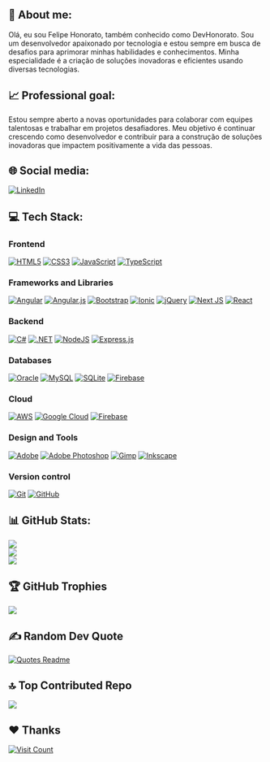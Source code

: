 ## 👋 About me:

Olá, eu sou Felipe Honorato, também conhecido como DevHonorato. 
Sou um desenvolvedor apaixonado por tecnologia e estou sempre em busca de desafios para aprimorar minhas habilidades e conhecimentos. Minha especialidade é a criação de soluções inovadoras e eficientes usando diversas tecnologias.

## 📈 Professional goal:

Estou sempre aberto a novas oportunidades para colaborar com equipes talentosas e trabalhar em projetos desafiadores. Meu objetivo é continuar crescendo como desenvolvedor e contribuir para a construção de soluções inovadoras que impactem positivamente a vida das pessoas.

## 🌐 Social media:

[![LinkedIn](https://img.shields.io/badge/LinkedIn-%230077B5.svg?logo=linkedin&logoColor=white)](https://linkedin.com/in/felipe-honorato-dev/) 

## 💻 Tech Stack:

### Frontend
[![HTML5](https://img.shields.io/badge/html5-%23E34F26.svg?style=for-the-badge&logo=html5&logoColor=white)](https://github.com/devhonorato) [![CSS3](https://img.shields.io/badge/css3-%231572B6.svg?style=for-the-badge&logo=css3&logoColor=white)](https://github.com/devhonorato) [![JavaScript](https://img.shields.io/badge/javascript-%23323330.svg?style=for-the-badge&logo=javascript&logoColor=%23F7DF1E)](https://github.com/devhonorato) [![TypeScript](https://img.shields.io/badge/typescript-%233178C6.svg?style=for-the-badge&logo=typescript&logoColor=white)](https://github.com/devhonorato)

### Frameworks and Libraries
[![Angular](https://img.shields.io/badge/angular-%23DD0031.svg?style=for-the-badge&logo=angular&logoColor=white)](https://github.com/devhonorato) [![Angular.js](https://img.shields.io/badge/angular.js-%23E23237.svg?style=for-the-badge&logo=angularjs&logoColor=white)](https://github.com/devhonorato) [![Bootstrap](https://img.shields.io/badge/bootstrap-%238511FA.svg?style=for-the-badge&logo=bootstrap&logoColor=white)](https://github.com/devhonorato) [![Ionic](https://img.shields.io/badge/Ionic-%233880FF.svg?style=for-the-badge&logo=Ionic&logoColor=white)](https://github.com/devhonorato) [![jQuery](https://img.shields.io/badge/jquery-%230769AD.svg?style=for-the-badge&logo=jquery&logoColor=white)](https://github.com/devhonorato) [![Next JS](https://img.shields.io/badge/Next-black?style=for-the-badge&logo=next.js&logoColor=white)](https://github.com/devhonorato) [![React](https://img.shields.io/badge/react-%2320232a.svg?style=for-the-badge&logo=react&logoColor=%2361DAFB)](https://github.com/devhonorato)

### Backend
[![C#](https://img.shields.io/badge/c%23-%23239120.svg?style=for-the-badge&logo=csharp&logoColor=white)](https://github.com/devhonorato) [![.NET](https://img.shields.io/badge/.NET-5C2D91?style=for-the-badge&logo=.net&logoColor=white)](https://github.com/devhonorato) [![NodeJS](https://img.shields.io/badge/node.js-6DA55F?style=for-the-badge&logo=node.js&logoColor=white)](https://github.com/devhonorato) [![Express.js](https://img.shields.io/badge/express.js-%23404d59.svg?style=for-the-badge&logo=express&logoColor=%2361DAFB)](https://github.com/devhonorato)

### Databases
[![Oracle](https://img.shields.io/badge/Oracle-F80000?style=for-the-badge&logo=oracle&logoColor=white)](https://github.com/devhonorato) [![MySQL](https://img.shields.io/badge/mysql-4479A1.svg?style=for-the-badge&logo=mysql&logoColor=white)](https://github.com/devhonorato) [![SQLite](https://img.shields.io/badge/sqlite-%2307405e.svg?style=for-the-badge&logo=sqlite&logoColor=white)](https://github.com/devhonorato) [![Firebase](https://img.shields.io/badge/firebase-a08021?style=for-the-badge&logo=firebase&logoColor=ffcd34)](https://github.com/devhonorato)

### Cloud
[![AWS](https://img.shields.io/badge/AWS-%23FF9900.svg?style=for-the-badge&logo=amazon-aws&logoColor=white)](https://github.com/devhonorato) [![Google Cloud](https://img.shields.io/badge/GoogleCloud-%234285F4.svg?style=for-the-badge&logo=google-cloud&logoColor=white)](https://github.com/devhonorato) [![Firebase](https://img.shields.io/badge/firebase-%23039BE5.svg?style=for-the-badge&logo=firebase)](https://github.com/devhonorato) 

### Design and Tools
[![Adobe](https://img.shields.io/badge/adobe-%23FF0000.svg?style=for-the-badge&logo=adobe&logoColor=white)](https://github.com/devhonorato) [![Adobe Photoshop](https://img.shields.io/badge/adobe%20photoshop-%2331A8FF.svg?style=for-the-badge&logo=adobe%20photoshop&logoColor=white)](https://github.com/devhonorato) [![Gimp](https://img.shields.io/badge/Gimp-657D8B?style=for-the-badge&logo=gimp&logoColor=FFFFFF)](https://github.com/devhonorato) [![Inkscape](https://img.shields.io/badge/Inkscape-e0e0e0?style=for-the-badge&logo=inkscape&logoColor=080A13)](https://github.com/devhonorato)

### Version control
[![Git](https://img.shields.io/badge/git-%23F05033.svg?style=for-the-badge&logo=git&logoColor=white)](https://github.com/devhonorato) [![GitHub](https://img.shields.io/badge/github-%23121011.svg?style=for-the-badge&logo=github&logoColor=white)](https://github.com/devhonorato)

## 📊 GitHub Stats:

[![](https://github-readme-streak-stats.herokuapp.com/?user=devhonorato&theme=dark&hide_border=true)](https://github.com/devhonorato)<br/>
[![](https://github-readme-stats.vercel.app/api?username=devhonorato&theme=dark&hide_border=true&include_all_commits=true&count_private=true)](https://github.com/devhonorato)<br/>
[![](https://github-readme-stats.vercel.app/api/top-langs/?username=devhonorato&theme=dark&hide_border=true&include_all_commits=true&count_private=true&layout=compact&langs_count=10)](https://github.com/devhonorato)

## 🏆 GitHub Trophies
[![](https://github-profile-trophy.vercel.app/?username=devhonorato&theme=nord&no-frame=true&no-bg=true&margin-w=4&margin-h=5&row=2&column=4)](https://github.com/devhonorato)

## ✍️ Random Dev Quote
[![Quotes Readme](https://quotes-readme.vercel.app/api?type=horizontal&lang=br&theme=github)](https://github.com/devhonorato/quotes-readme)

<!-- ![](https://quotes-github-readme.vercel.app/api?type=horizontal&theme=dark) -->

## 🔝 Top Contributed Repo
[![](https://github-contributor-stats.vercel.app/api?username=devhonorato&hide_border=true&limit=5&theme=dark&combine_all_yearly_contributions=true)](https://github.com/devhonorato)

## ❤️ Thanks 
[![Visit Count](https://visitcount.itsvg.in/api?id=devhonorato&icon=5&color=12)](https://github.com/devhonorato)


<!--## 💰 You can help me by Donating -->
<!--[![PayPal](https://img.shields.io/badge/PayPal-00457C?style=for-the-badge&logo=paypal&logoColor=white)](https://paypal.me/a) -->

<!-- Proudly created with GPRM ( https://gprm.itsvg.in ) -->
